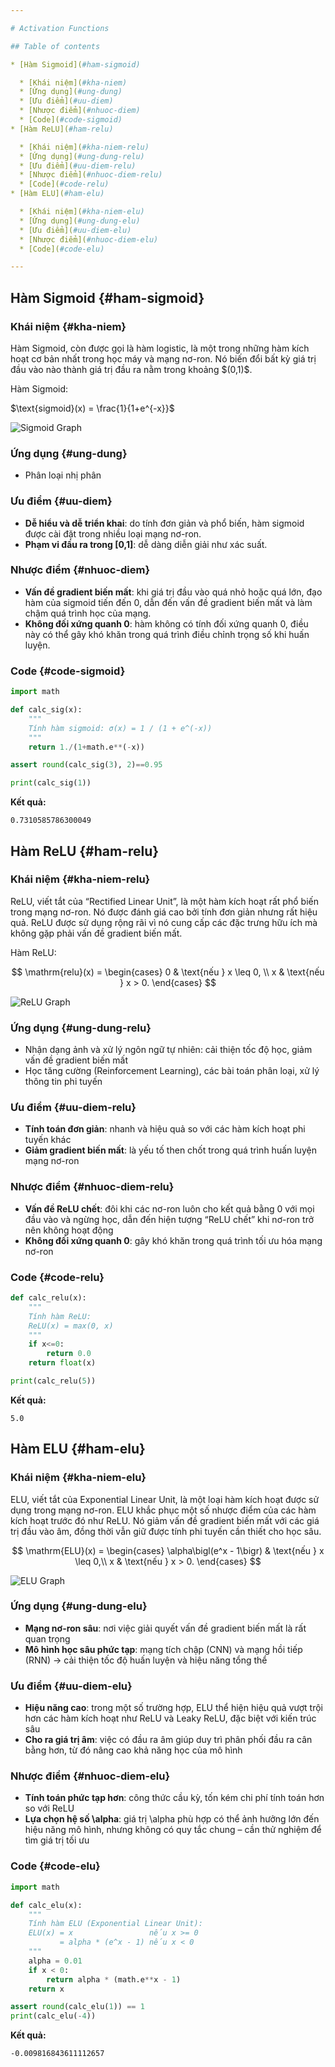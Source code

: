 ```yaml
---

# Activation Functions

## Table of contents

* [Hàm Sigmoid](#ham-sigmoid)

  * [Khái niệm](#kha-niem)
  * [Ứng dụng](#ung-dung)
  * [Ưu điểm](#uu-diem)
  * [Nhược điểm](#nhuoc-diem)
  * [Code](#code-sigmoid)
* [Hàm ReLU](#ham-relu)

  * [Khái niệm](#kha-niem-relu)
  * [Ứng dụng](#ung-dung-relu)
  * [Ưu điểm](#uu-diem-relu)
  * [Nhược điểm](#nhuoc-diem-relu)
  * [Code](#code-relu)
* [Hàm ELU](#ham-elu)

  * [Khái niệm](#kha-niem-elu)
  * [Ứng dụng](#ung-dung-elu)
  * [Ưu điểm](#uu-diem-elu)
  * [Nhược điểm](#nhuoc-diem-elu)
  * [Code](#code-elu)

---
```


## Hàm Sigmoid {#ham-sigmoid}

### Khái niệm {#kha-niem}

Hàm Sigmoid, còn được gọi là hàm logistic, là một trong những hàm kích hoạt cơ bản nhất trong học máy và mạng nơ-ron. Nó biến đổi bất kỳ giá trị đầu vào nào thành giá trị đầu ra nằm trong khoảng \$(0,1)\$.

Hàm Sigmoid:

$\text{sigmoid}(x) = \frac{1}{1+e^{-x}}$

![Sigmoid Graph](imgs/sigmoid-graph.png)

### Ứng dụng {#ung-dung}

* Phân loại nhị phân

### Ưu điểm {#uu-diem}

* **Dễ hiểu và dễ triển khai**: do tính đơn giản và phổ biến, hàm sigmoid được cài đặt trong nhiều loại mạng nơ-ron.
* **Phạm vi đầu ra trong \[0,1]**: dễ dàng diễn giải như xác suất.

### Nhược điểm {#nhuoc-diem}

* **Vấn đề gradient biến mất**: khi giá trị đầu vào quá nhỏ hoặc quá lớn, đạo hàm của sigmoid tiến đến 0, dẫn đến vấn đề gradient biến mất và làm chậm quá trình học của mạng.
* **Không đối xứng quanh 0**: hàm không có tính đối xứng quanh 0, điều này có thể gây khó khăn trong quá trình điều chỉnh trọng số khi huấn luyện.

### Code {#code-sigmoid}

```python
import math

def calc_sig(x):
    """
    Tính hàm sigmoid: σ(x) = 1 / (1 + e^(-x))
    """
    return 1./(1+math.e**(-x))

assert round(calc_sig(3), 2)==0.95

print(calc_sig(1))
```

**Kết quả:**

```
0.7310585786300049
```

## Hàm ReLU {#ham-relu}

### Khái niệm {#kha-niem-relu}

ReLU, viết tắt của “Rectified Linear Unit”, là một hàm kích hoạt rất phổ biến trong mạng nơ-ron. Nó được đánh giá cao bởi tính đơn giản nhưng rất hiệu quả. ReLU được sử dụng rộng rãi vì nó cung cấp các đặc trưng hữu ích mà không gặp phải vấn đề gradient biến mất.

Hàm ReLU:

$$
\mathrm{relu}(x) =
\begin{cases}
0 & \text{nếu } x \leq 0, \\
 x & \text{nếu } x > 0.
\end{cases}
$$

![ReLU Graph](imgs/relu-graph.png)

### Ứng dụng {#ung-dung-relu}

* Nhận dạng ảnh và xử lý ngôn ngữ tự nhiên: cải thiện tốc độ học, giảm vấn đề gradient biến mất
* Học tăng cường (Reinforcement Learning), các bài toán phân loại, xử lý thông tin phi tuyến

### Ưu điểm {#uu-diem-relu}

* **Tính toán đơn giản**: nhanh và hiệu quả so với các hàm kích hoạt phi tuyến khác
* **Giảm gradient biến mất**: là yếu tố then chốt trong quá trình huấn luyện mạng nơ-ron

### Nhược điểm {#nhuoc-diem-relu}

* **Vấn đề ReLU chết**: đôi khi các nơ-ron luôn cho kết quả bằng 0 với mọi đầu vào và ngừng học, dẫn đến hiện tượng “ReLU chết” khi nơ-ron trở nên không hoạt động
* **Không đối xứng quanh 0**: gây khó khăn trong quá trình tối ưu hóa mạng nơ-ron

### Code {#code-relu}

```python
def calc_relu(x):
    """
    Tính hàm ReLU:
    ReLU(x) = max(0, x)
    """
    if x<=0:
        return 0.0
    return float(x)

print(calc_relu(5))
```

**Kết quả:**

```
5.0
```

## Hàm ELU {#ham-elu}

### Khái niệm {#kha-niem-elu}

ELU, viết tắt của Exponential Linear Unit, là một loại hàm kích hoạt được sử dụng trong mạng nơ-ron. ELU khắc phục một số nhược điểm của các hàm kích hoạt trước đó như ReLU. Nó giảm vấn đề gradient biến mất với các giá trị đầu vào âm, đồng thời vẫn giữ được tính phi tuyến cần thiết cho học sâu.

$$
\mathrm{ELU}(x) =
\begin{cases}
\alpha\bigl(e^x - 1\bigr) & \text{nếu } x \leq 0,\\
 x & \text{nếu } x > 0.
\end{cases}
$$

![ELU Graph](imgs/elu-graph.png)

### Ứng dụng {#ung-dung-elu}

* **Mạng nơ-ron sâu**: nơi việc giải quyết vấn đề gradient biến mất là rất quan trọng
* **Mô hình học sâu phức tạp**: mạng tích chập (CNN) và mạng hồi tiếp (RNN) → cải thiện tốc độ huấn luyện và hiệu năng tổng thể

### Ưu điểm {#uu-diem-elu}

* **Hiệu năng cao**: trong một số trường hợp, ELU thể hiện hiệu quả vượt trội hơn các hàm kích hoạt như ReLU và Leaky ReLU, đặc biệt với kiến trúc sâu
* **Cho ra giá trị âm**: việc có đầu ra âm giúp duy trì phân phối đầu ra cân bằng hơn, từ đó nâng cao khả năng học của mô hình

### Nhược điểm {#nhuoc-diem-elu}

* **Tính toán phức tạp hơn**: công thức cầu kỳ, tốn kém chi phí tính toán hơn so với ReLU
* **Lựa chọn hệ số \alpha**: giá trị \alpha phù hợp có thể ảnh hưởng lớn đến hiệu năng mô hình, nhưng không có quy tắc chung – cần thử nghiệm để tìm giá trị tối ưu

### Code {#code-elu}

```python
import math

def calc_elu(x):
    """
    Tính hàm ELU (Exponential Linear Unit):
    ELU(x) = x                 nếu x >= 0
           = alpha * (e^x - 1) nếu x < 0
    """
    alpha = 0.01
    if x < 0:
        return alpha * (math.e**x - 1)
    return x

assert round(calc_elu(1)) == 1
print(calc_elu(-4))
```

**Kết quả:**

```
-0.009816843611112657
```

